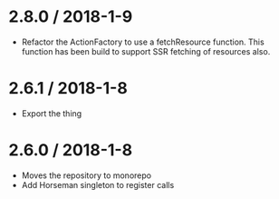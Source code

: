 2.8.0 / 2018-1-9
==================
- Refactor the ActionFactory to use a fetchResource function. This function has
  been build to support SSR fetching of resources also.

2.6.1 / 2018-1-8
==================
- Export the thing

2.6.0 / 2018-1-8
==================
- Moves the repository to monorepo
- Add Horseman singleton to register calls
